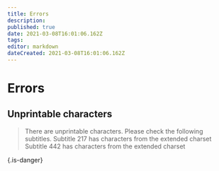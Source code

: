 ```yaml
---
title: Errors
description: 
published: true
date: 2021-03-08T16:01:06.162Z
tags: 
editor: markdown
dateCreated: 2021-03-08T16:01:06.162Z
---
```


# Errors

## Unprintable characters

> There are unprintable characters.
> Please check the following subtitles.
> Subtitle 217 has characters from the extended charset
> Subtitle 442 has characters from the extended charset
> 
{.is-danger}

